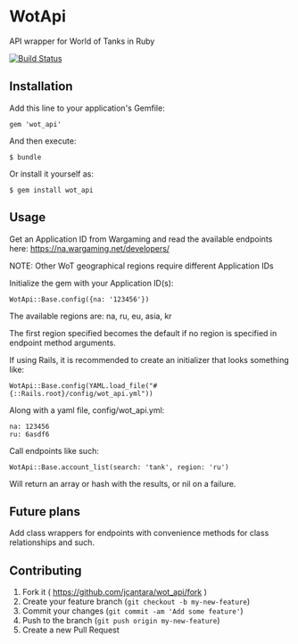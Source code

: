 # WotApi

API wrapper for World of Tanks in Ruby

[![Build Status](https://travis-ci.org/jcantara/wot_api.svg?branch=master)](https://travis-ci.org/jcantara/wot_api)

## Installation

Add this line to your application's Gemfile:

    gem 'wot_api'

And then execute:

    $ bundle

Or install it yourself as:

    $ gem install wot_api

## Usage

Get an Application ID from Wargaming and read the available endpoints here: https://na.wargaming.net/developers/

NOTE: Other WoT geographical regions require different Application IDs

Initialize the gem with your Application ID(s):

    WotApi::Base.config({na: '123456'})

The available regions are: na, ru, eu, asia, kr

The first region specified becomes the default if no region is specified in endpoint method arguments.

If using Rails, it is recommended to create an initializer that looks something like:

    WotApi::Base.config(YAML.load_file("#{::Rails.root}/config/wot_api.yml"))

Along with a yaml file, config/wot_api.yml:

    na: 123456
    ru: 6asdf6

Call endpoints like such:

    WotApi::Base.account_list(search: 'tank', region: 'ru')

Will return an array or hash with the results, or nil on a failure.

## Future plans

Add class wrappers for endpoints with convenience methods for class relationships and such. 

## Contributing

1. Fork it ( https://github.com/jcantara/wot_api/fork )
2. Create your feature branch (`git checkout -b my-new-feature`)
3. Commit your changes (`git commit -am 'Add some feature'`)
4. Push to the branch (`git push origin my-new-feature`)
5. Create a new Pull Request
